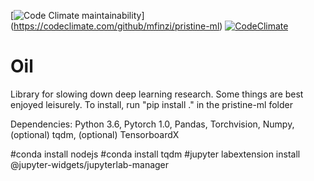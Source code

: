 [![Code Climate maintainability](https://img.shields.io/codeclimate/maintainability-percentage/mfinzi/pristine-ml)]
(https://codeclimate.com/github/mfinzi/pristine-ml)
[![CodeClimate](http://img.shields.io/codeclimate/mfinzi/pristine-ml.svg?style=flat)](https://codeclimate.com/github/mfinzi/pristine-ml
"CodeClimate")
# Oil

Library for slowing down deep learning research. Some things are best enjoyed leisurely.
To install, run "pip install ." in the pristine-ml folder

Dependencies: Python 3.6, Pytorch 1.0, Pandas, Torchvision, Numpy, (optional) tqdm, (optional) TensorboardX




#conda install nodejs
#conda install tqdm
#jupyter labextension install @jupyter-widgets/jupyterlab-manager
